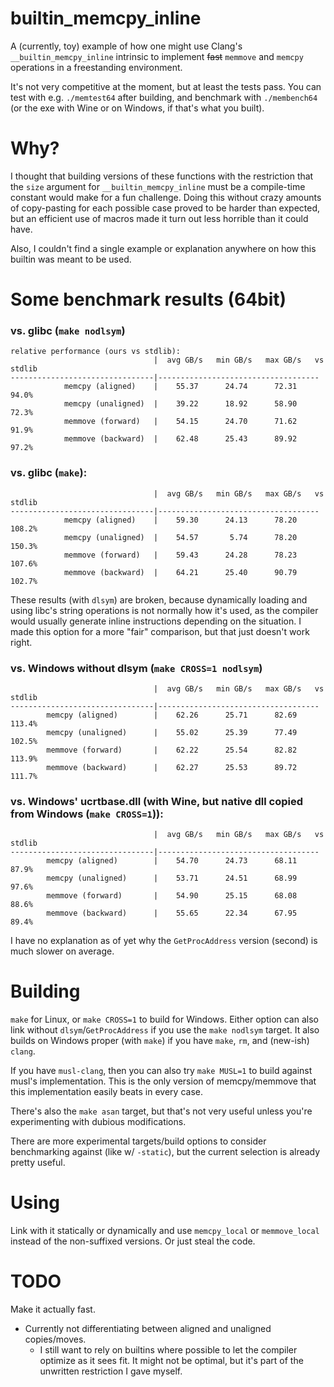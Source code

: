 # builtin_memcpy_inline
A (currently, toy) example of how one might use Clang's `__builtin_memcpy_inline` intrinsic to implement ~~fast~~ `memmove` and `memcpy` operations in a freestanding environment.

It's not very competitive at the moment, but at least the tests pass. You can test with e.g. `./memtest64` after building, and benchmark with `./membench64` (or the exe with Wine or on Windows, if that's what you built).

# Why?
I thought that building versions of these functions with the restriction that the `size` argument for `__builtin_memcpy_inline` must be a compile-time constant would make for a fun challenge. Doing this without crazy amounts of copy-pasting for each possible case proved to be harder than expected, but an efficient use of macros made it turn out less horrible than it could have.

Also, I couldn't find a single example or explanation anywhere on how this builtin was meant to be used.

# Some benchmark results (64bit)
### vs. glibc (`make nodlsym`)
```
relative performance (ours vs stdlib):
                                |  avg GB/s   min GB/s   max GB/s   vs stdlib
--------------------------------|------------------------------------
            memcpy (aligned)    |    55.37      24.74      72.31     94.0%
            memcpy (unaligned)  |    39.22      18.92      58.90     72.3%
            memmove (forward)   |    54.15      24.70      71.62     91.9%
            memmove (backward)  |    62.48      25.43      89.92     97.2%
```

### vs. glibc (`make`):
```
                                |  avg GB/s   min GB/s   max GB/s   vs stdlib
--------------------------------|------------------------------------
            memcpy (aligned)    |    59.30      24.13      78.20    108.2%
            memcpy (unaligned)  |    54.57       5.74      78.20    150.3%
            memmove (forward)   |    59.43      24.28      78.23    107.6%
            memmove (backward)  |    64.21      25.40      90.79    102.7%
```

These results (with `dlsym`) are broken, because dynamically loading and using libc's string operations is not normally how it's used, as the compiler would usually generate inline instructions depending on the situation. I made this option for a more "fair" comparison, but that just doesn't work right.

### vs. Windows without dlsym (`make CROSS=1 nodlsym`)
```
                                |  avg GB/s   min GB/s   max GB/s   vs stdlib
--------------------------------|------------------------------------
        memcpy (aligned)        |    62.26      25.71      82.69    113.4%
        memcpy (unaligned)      |    55.02      25.39      77.49    102.5%
        memmove (forward)       |    62.22      25.54      82.82    113.9%
        memmove (backward)      |    62.27      25.53      89.72    111.7%
```

### vs. Windows' ucrtbase.dll (with Wine, but native dll copied from Windows (`make CROSS=1`)):
```
                                |  avg GB/s   min GB/s   max GB/s   vs stdlib
--------------------------------|------------------------------------
        memcpy (aligned)        |    54.70      24.73      68.11     87.9%
        memcpy (unaligned)      |    53.71      24.51      68.99     97.6%
        memmove (forward)       |    54.90      25.15      68.08     88.6%
        memmove (backward)      |    55.65      22.34      67.95     89.4%
```

I have no explanation as of yet why the `GetProcAddress` version (second) is much slower on average.

# Building
`make` for Linux, or `make CROSS=1` to build for Windows. Either option can also link without `dlsym`/`GetProcAddress` if you use the `make nodlsym` target. It also builds on Windows proper (with `make`) if you have `make`, `rm`, and (new-ish) `clang`.

If you have `musl-clang`, then you can also try `make MUSL=1` to build against musl's implementation. This is the only version of memcpy/memmove that this implementation easily beats in every case.

There's also the `make asan` target, but that's not very useful unless you're experimenting with dubious modifications.

There are more experimental targets/build options to consider benchmarking against (like w/ `-static`), but the current selection is already pretty useful.

# Using
Link with it statically or dynamically and use `memcpy_local` or `memmove_local` instead of the non-suffixed versions. Or just steal the code.

# TODO
Make it actually fast.
 - Currently not differentiating between aligned and unaligned copies/moves.
   - I still want to rely on builtins where possible to let the compiler optimize as it sees fit. It might not be optimal, but it's part of the unwritten restriction I gave myself.
